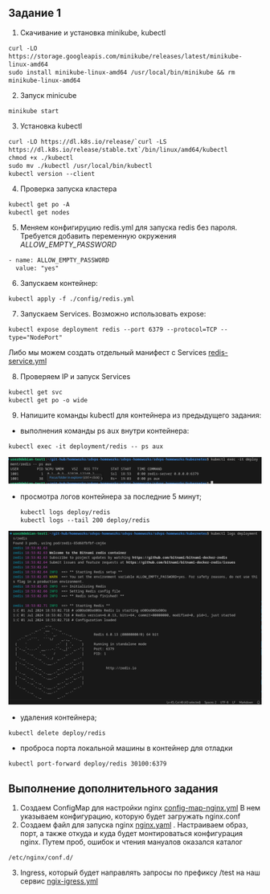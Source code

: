 ## Задание 1
1. Скачивание и установка minikube, kubectl
```text
curl -LO https://storage.googleapis.com/minikube/releases/latest/minikube-linux-amd64
sudo install minikube-linux-amd64 /usr/local/bin/minikube && rm minikube-linux-amd64
```
2. Запуск minicube
```text
minikube start
```
3. Установка kubectl
```text
curl -LO https://dl.k8s.io/release/`curl -LS https://dl.k8s.io/release/stable.txt`/bin/linux/amd64/kubectl
chmod +x ./kubectl
sudo mv ./kubectl /usr/local/bin/kubectl
kubectl version --client
```
4. Проверка запуска кластера
```text
kubectl get po -A
kubectl get nodes
```
5. Меняем конфигируцию redis.yml для запуска redis без пароля. Требуется добавить переменную окружения *ALLOW_EMPTY_PASSWORD*
```
- name: ALLOW_EMPTY_PASSWORD
  value: "yes"
```
6. Запускаем контейнер: 
```text
kubectl apply -f ./config/redis.yml
```
7. Запускаем Services. Возможно использовать expose:
```
kubectl expose deployment redis --port 6379 --protocol=TCP --type="NodePort"
```
Либо мы можем создать отдельный манифест с Services [redis-service.yml](https://github.com/Nebsiw/sdvps-homeworks/blob/main/kubernetes/config/redis-service.yml) 

8. Проверяем IP и запуск Services
```
kubectl get svc
kubectl get po -o wide
```
9. Напишите команды kubectl для контейнера из предыдущего задания:
 - выполнения команды ps aux внутри контейнера: 
  ```text
  kubectl exec -it deployment/redis -- ps aux
  ```
  ![redis-ps_aux](https://github.com/Nebsiw/sdvps-homeworks/blob/main/kubernetes/image/redic%20ps%20aux.png)
 - просмотра логов контейнера за последние 5 минут;
    ```
    kubectl logs deploy/redis
    kubectl logs --tail 200 deploy/redis
    ```
  ![redis_logs](https://github.com/Nebsiw/sdvps-homeworks/blob/main/kubernetes/image/redis%20log.png)
 - удаления контейнера;
  ```text
  kubectl delete deploy/redis
  ```
 - проброса порта локальной машины в контейнер для отладки
  ```text
  kubectl port-forward deploy/redis 30100:6379
  ```
  ## Выполнение дополнительного задания
  1. Создаем ConfigMap для настройки nginx [config-map-nginx.yml](https://github.com/Nebsiw/sdvps-homeworks/blob/main/kubernetes/config/config-map-nginx.yml) 
  В нем указываем конфигурацию, которую будет загружать nginx.conf 
  2. Создаем файл для запуска nginx [nginx.yaml](https://github.com/Nebsiw/sdvps-homeworks/blob/main/kubernetes/config/nginx.yml) . Настраиваем образ, порт, а также откуда и куда будет монтироваться конфигурация nginx. Путем проб, ошибок и чтения мануалов оказался каталог 
  ```
  /etc/nginx/conf.d/
  ```
  3. Ingress, который будет направлять запросы по префиксу /test на наш сервис [ngix-igress.yml](https://github.com/Nebsiw/sdvps-homeworks/blob/main/kubernetes/config/nginx-service.yml)
